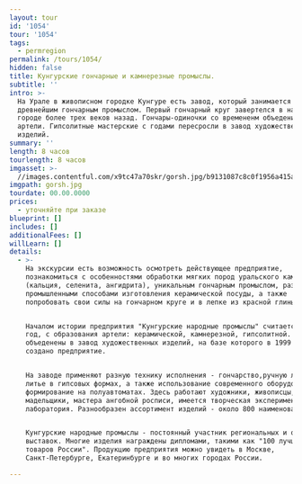 ```yaml
---
layout: tour
id: '1054'
tour: '1054'
tags:
  - permregion
permalink: /tours/1054/
hidden: false
title: Кунгурские гончарные и камнерезные промыслы.
subtitle: ''
intro: >-
  На Урале в живописном городке Кунгуре есть завод, который занимается
  древнейшим гончарным промыслом. Первый гончарный круг завертелся в нашем
  городе более трех веков назад. Гончары-одиночки со времененм объеденились в
  артели. Гипсолитные мастерские с годами пересросли в завод художественных
  изделий.
summary: ''
length: 8 часов
tourlength: 8 часов
imgasset: >-
  //images.contentful.com/x9tc47a70skr/gorsh.jpg/b9131087c8c0f1956a415a2514d4a3c3/gorsh.jpg
imgpath: gorsh.jpg
tourdate: 00.00.0000
prices:
  - уточняйте при заказе
blueprint: []
includes: []
additionalFees: []
willLearn: []
details:
  - >-
    На экскурсии есть возможность осмотреть действующее предприятие,
    познакомиться с особенностями обработки мягких пород уральского камня
    (кальция, селенита, ангидрита), уникальным гончарным промыслом, различными
    промышленными способами изготовления керамической посуды, а также
    попробовать свои силы на гончарном круге и в лепке из красной глины.


    Началом истории предприятия "Кунгурские народные промыслы" считается 1921
    год, с образования артели: керамической, камнерезной, гипсолитной. Они были
    объеденены в завод художественных изделий, на базе которого в 1999 году было
    создано предприятие.


    На заводе применяют разную технику исполнения - гончарство,ручную лепку,
    литье в гипсовых формах, а также использование современного оборудования -
    формирование на полуавтоматах. Здесь работают художники, живописцы, гончары,
    мадельщики, мастера ангобной росписи, имеется творческая экспериментальная
    лаборатория. Разнообразен ассортимент изделий - около 800 наименований.


    Кунгурские народные промыслы - постоянный участник региональных и областных
    выставок. Многие изделия награждены дипломами, такими как "100 лучших
    товаров России". Продукцию предприятия можно увидеть в Москве,
    Санкт-Петербурге, Екатеринбурге и во многих городах России.

---
```

